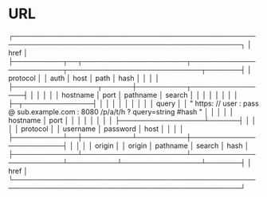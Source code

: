 # URL

┌────────────────────────────────────────────────────────────────────────────────────────────────┐
│ href │
├──────────┬──┬─────────────────────┬────────────────────────┬───────────────────────────┬───────┤
│ protocol │ │ auth │ host │ path │ hash │
│ │ │ ├─────────────────┬──────┼──────────┬────────────────┤ │
│ │ │ │ hostname │ port │ pathname │ search │ │
│ │ │ │ │ │ ├─┬──────────────┤ │
│ │ │ │ │ │ │ │ query │ │
" https: // user : pass @ sub.example.com : 8080 /p/a/t/h ? query=string #hash "
│ │ │ │ │ hostname │ port │ │ │ │
│ │ │ │ ├─────────────────┴──────┤ │ │ │
│ protocol │ │ username │ password │ host │ │ │ │
├──────────┴──┼──────────┴──────────┼────────────────────────┤ │ │ │
│ origin │ │ origin │ pathname │ search │ hash │
├─────────────┴─────────────────────┴────────────────────────┴──────────┴────────────────┴───────┤
│ href │
└────────────────────────────────────────────────────────────────────────────────────────────────┘
